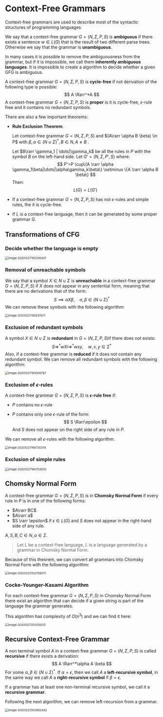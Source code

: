 # Context-Free Grammars

Context-free grammars are used to describe most of the syntactic structures of programming languages.

We say that a context-free grammar $G = (N,\Sigma,P,S)$ is **ambiguous** if there exists a sentence $w \in L(G)$ that is the result of two different parse trees. Otherwise we say that the grammar is **unambiguous**.

In many cases it is possible to remove the ambiguousness from the grammar, but if it is impossible, we call them **inherently ambiguous languages**. It is impossible to create a algorithm to decide whether a given GFG is ambiguous.

A context-free grammar $G = (N,\Sigma,P,S)$ is **cycle-free** if not derivation of the following type is possible:
$$
A \Rarr^*A
$$
A context-free grammar $G = (N,\Sigma,P,S)$ is **proper** is it is cycle-free, $\epsilon$-rule free and it contains no redundant symbols.

There are also a few important theorems:

- **Rule Exclusion Theorem**:

  Let context-free grammar $G = (N,\Sigma,P,S)$  and $(A\rarr \alpha B \beta) \in P$ with $\beta,\alpha \in (N\cup\Sigma)^*$$, B \in N, A \neq B$ .

  Let $B\rarr \gamma_1 | \dots|\gamma_k$ be all the rules in $P$ with the symbol $B$ on the left-hand side. Let $G'=(N,\Sigma,P',S)$ where:
  $$
  P'=P \cup\{A \rarr \alpha \gamma_1\beta|\dots|\alpha\gamma_k\beta\} \setminus \{A \rarr \alpha B \beta\}
  $$
  Then:
  $$
  L(G) = L(G')
  $$

- If a context-free grammar $G = (N,\Sigma,P,S)$  has not $\epsilon$-rules and simple rules, the it is cycle-free.

- If $L$ is a context-free language, then it can be generated by some proper grammar $G$.

## Transformations of CFG

### Decide whether the language is empty

<img src="Resources/07 - Context-Free Grammars/image-20201227192306407.png" alt="image-20201227192306407" style="zoom:67%;" />

### Removal of unreachable symbols

We say that a symbol $X \in N \cup \Sigma$ is **unreachable** in a context-free grammar $G = (N,\Sigma,P,S)$ if $X$ does not appear in any sentential form, meaning that there are no derivations that of the form:
$$
S \implies\alpha X\beta,~~~~ \alpha,\beta \in (N\cup \Sigma)^*
$$
We can remove these symbols with the following algorithm:

<img src="Resources/07 - Context-Free Grammars/image-20201227192637471.png" alt="image-20201227192637471" style="zoom:67%;" />

### Exclusion of redundant symbols

A symbol $X\in N\cup \Sigma$ is **redundant** in $G = (N,\Sigma,P,S)$if there does not exists:
$$
S \Rightarrow^* wXi \Rightarrow^*wxy,~~~~ w,x,y \in \Sigma^* 
$$
Also, if a context-free grammar is **reduced** if it does not contain any redundant symbol. We can remove all redundant symbols with the following algorithm:

<img src="Resources/07 - Context-Free Grammars/image-20201227193006787.png" alt="image-20201227193006787" style="zoom:67%;" />

### Exclusion of $\epsilon$-rules

A context-free grammar $G = (N,\Sigma,P,S)$ is **$\epsilon$-rule free** if:

- $P$ contains no $\epsilon$-rule

- $P$ contains only one $\epsilon$-rule of the form:
  $$
  S \Rarr\epsilon
  $$
  And $S$ does not appear on the right side of any rule in $P$.

We can remove all $\epsilon$-rules with the following algorithm.

<img src="Resources/07 - Context-Free Grammars/image-20201227194730374.png" alt="image-20201227194730374" style="zoom:67%;" />

### Exclusion of simple rules

<img src="Resources/07 - Context-Free Grammars/image-20201227194753003.png" alt="image-20201227194753003" style="zoom:67%;" />

## Chomsky Normal Form

A context-free grammar $G = (N,\Sigma,P,S)$  is in **Chomsky Normal Form** if every rule in $P$ is in one of the following forms:

- $A\rarr BC$
- $A\rarr a$
- $S \rarr \epsilon$ if $\epsilon \in L(G)$ and $S$ does not appear in the right-hand side of any rule. 

$A,S,B,C \in N, a \in \Sigma$.

> Let $L$ be a context-free language, $L$ is a language generated by a grammar in Chomsky Normal Form.

Because of this theorem, we can convert all grammars into Chomsky Normal Form with the following algorithm:

<img src="Resources/07 - Context-Free Grammars/image-20201227202758071.png" alt="image-20201227202758071" style="zoom:67%;" />

### Cocke-Younger-Kasami Algorithm

For each context-free grammar $G = (N,\Sigma,P,S)$ in Chomsky Normal Form there exist an algorithm that can decide if a given string is part of the language the grammar generates. 

This algorithm has complexity of $O(n^3)$ and we can find it here:

<img src="Resources/07 - Context-Free Grammars/image-20201227203126212.png" alt="image-20201227203126212" style="zoom:67%;" />

## Recursive Context-Free Grammar

A non terminal symbol $A$ in a context-free grammar $G = (N,\Sigma,P,S)$ is called **recursive** if there exists a derivation:
$$
A \Rarr^*\alpha A \beta
$$
For some $\alpha,\beta \in (N\cup\Sigma)^*$. If $\alpha = \epsilon$, then we call $A$ a **left-recursive symbol**, in the same way we call $A$ a **right-recursive symbol** if $\beta = \epsilon$.

If a grammar has at least one non-terminal recursive symbol, we call it a **recursive grammar**. 

Following the next algorithm, we can remove left-recursion from a grammar.

<img src="Resources/07 - Context-Free Grammars/image-20201227203852442.png" alt="image-20201227203852442" style="zoom:67%;" />  